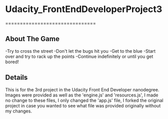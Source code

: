 # Udacity_FrontEndDeveloperProject3
===============================
## About The Game
-Try to cross the street
-Don't let the bugs hit you
-Get to the blue
-Start over and try to rack up the points
-Continue indefinitely or until you get bored!

## Details
This is for the 3rd project in the Udacity Front End Developer nanodegree. Images were provided as well as the 'engine.js' and 'resources.js', I made no change to these files, I only changed the 'app.js' file, I forked the original project in case you wanted to see what file was provided originally without my changes.

